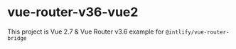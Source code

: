 # vue-router-v36-vue2

This project is Vue 2.7 & Vue Router v3.6 example for `@intlify/vue-router-bridge`
